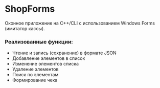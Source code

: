 # ShopForms  

Оконное приложение на C++/CLI с использованием Windows Forms (имитатор кассы).  

### Реализованные функции:
- Чтение и запись (сохранение) в формате JSON  
- Добавление элементов в список  
- Изменение элементов списка  
- Удаление элементов  
- Поиск по элементам  
- Формирование чека  
